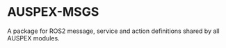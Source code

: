 # AUSPEX-MSGS
A package for ROS2 message, service and action definitions shared by all AUSPEX modules.
